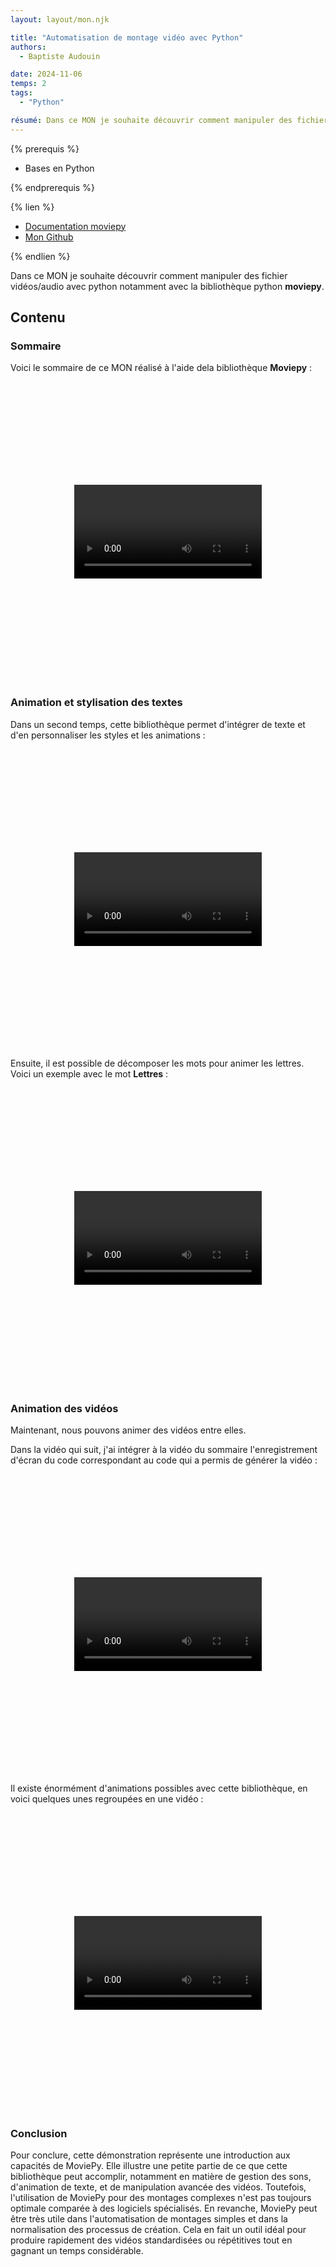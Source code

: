 ```yaml
---
layout: layout/mon.njk

title: "Automatisation de montage vidéo avec Python"
authors:
  - Baptiste Audouin

date: 2024-11-06
temps: 2
tags:
  - "Python"

résumé: Dans ce MON je souhaite découvrir comment manipuler des fichier vidéos/audio avec python notamment avec la bibliothèque python moviepy.
---
```


{% prerequis %}

- Bases en Python

{% endprerequis %}

{% lien %}

 - [Documentation moviepy](https://pypi.org/project/moviepy/)
 - [Mon Github](https://github.com/baptiste7905/MON.2.1)

{% endlien %}

Dans ce MON je souhaite découvrir comment manipuler des fichier vidéos/audio avec python notamment avec la bibliothèque python **moviepy**.

## Contenu

### Sommaire

Voici le sommaire de ce MON réalisé à l'aide dela bibliothèque **Moviepy** :

<div style="display: flex; justify-content: center; align-items: center; height: 480;">
  <video style="max-width: 100%; height: auto;" controls>
    <source src="src/promos/2024-2025/Baptiste-Audouin/mon/temps-2.1/videos/intro.mp4" type="video/mp4">
    Your browser does not support the video tag.
  </video>
</div>



### Animation et stylisation des textes

Dans un second temps, cette bibliothèque permet d'intégrer de texte et d'en personnaliser les styles et les animations :

<div style="display: flex; justify-content: center; align-items: center; height: 480;">
  <video style="max-width: 100%; height: auto;" controls>
    <source src="src/promos/2024-2025/Baptiste-Audouin/mon/temps-2.1/videos/text_animation_base.mp4" type="video/mp4">
    Your browser does not support the video tag.
  </video>
</div>

Ensuite, il est possible de décomposer les mots pour animer les lettres. Voici un exemple avec le mot **Lettres** :

<div style="display: flex; justify-content: center; align-items: center; height: 480;">
  <video style="max-width: 100%; height: auto;" controls>
    <source src="src/promos/2024-2025/Baptiste-Audouin/mon/temps-2.1/videos/text_animation_avance.mp4" type="video/mp4">
    Your browser does not support the video tag.
  </video>
</div>

### Animation des vidéos

Maintenant, nous pouvons animer des vidéos entre elles.

Dans la vidéo qui suit, j'ai intégrer à la vidéo du sommaire l'enregistrement d'écran du code correspondant au code qui a permis de générer la vidéo :

<div style="display: flex; justify-content: center; align-items: center; height: 480;">
  <video style="max-width: 100%; height: auto;" controls>
    <source src="src/promos/2024-2025/Baptiste-Audouin/mon/temps-2.1/videos/double_ecran.mp4" type="video/mp4">
    Your browser does not support the video tag.
  </video>
</div>

Il existe énormément d'animations possibles avec cette bibliothèque, en voici quelques unes regroupées en une vidéo :

<div style="display: flex; justify-content: center; align-items: center; height: 480;">
  <video style="max-width: 100%; height: auto;" controls>
    <source src="src/promos/2024-2025/Baptiste-Audouin/mon/temps-2.1/videos/multiple.mp4" type="video/mp4">
    Your browser does not support the video tag.
  </video>
</div>

### Conclusion

Pour conclure, cette démonstration représente une introduction aux capacités de MoviePy. Elle illustre une petite partie de ce que cette bibliothèque peut accomplir, notamment en matière de gestion des sons, d'animation de texte, et de manipulation avancée des vidéos.
Toutefois, l'utilisation de MoviePy pour des montages complexes n'est pas toujours optimale comparée à des logiciels spécialisés. En revanche, MoviePy peut être très utile dans l'automatisation de montages simples et dans la normalisation des processus de création. Cela en fait un outil idéal pour produire rapidement des vidéos standardisées ou répétitives tout en gagnant un temps considérable.